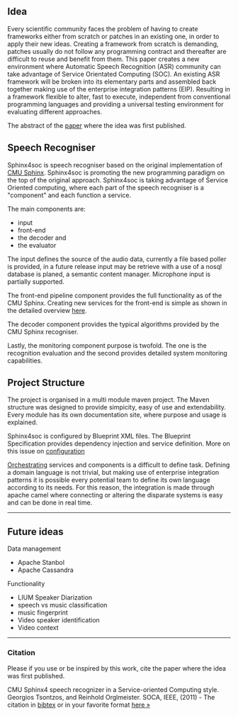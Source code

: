 ## Idea

Every scientific community faces the problem of having to create frameworks either from scratch or patches in an existing one, in order to apply their new ideas. Creating a framework from scratch is demanding, patches usually do not follow any programming contract and thereafter are difficult to reuse and benefit from them. This paper creates a new environment where Automatic Speech Recognition (ASR) community can take advantage of Service Orientated Computing (SOC). An existing ASR framework will be broken into its elementary parts and assembled back together making use of the enterprise integration patterns (EIP). Resulting in a framework flexible to alter, fast to execute, independent from conventional programming languages and providing a universal testing environment for evaluating different approaches.

The abstract of the [paper]() where the idea was first published.

## Speech Recogniser

Sphinx4soc is speech recogniser based on the original implementation of [CMU Sphinx](http://cmusphinx.sourceforge.net/). Sphinx4soc is promoting the new programming paradigm on the top of the original approach. Sphinx4soc is taking advantage of Service Oriented computing, where each part of the speech recogniser is a "component" and each function a service.

The main components are:

  * input
  * front-end
  * the decoder and
  * the evaluator

The input defines the source of the audio data, currently a file based poller is provided, in a future release input may be retrieve with a use of a nosql database is planed, a semantic content manager. Microphone input is partially supported.

The front-end pipeline component provides the full functionality as of the CMU Sphinx. Creating new services for the front-end is simple as shown in the detailed overview [here]().

The decoder component provides the typical algorithms provided by the CMU Sphinx recogniser.

Lastly, the monitoring component purpose is twofold. The one is the recognition evaluation and the second provides detailed system monitoring capabilities.


## Project Structure

The project is organised in a multi module maven project. The Maven structure was designed to provide simpicity, easy of use and extendability. Every module has its own documentation site, where purpose and usage is explained.

Sphinx4soc is configured by Blueprint XML files. The Blueprint Specification provides dependency injection and service definition. More on this issue on [configuration]()

[Orchestrating]() services and components is a difficult to define task. Defining a domain language is not trivial, but making use of enterprise integration patterns it is possible every potential team to define its own language according to its needs. For this reason, the integration is made through apache camel where connecting or altering the disparate systems is easy and can be done in real time.

---

## Future ideas

Data management

 + Apache Stanbol
 + Apache Cassandra

Functionality

 + LIUM Speaker Diarization
 + speech vs music classification
 + music fingerprint
 + Video speaker identification
 + Video context

---

### Citation

Please if you use or be inspired by this work, cite the paper where the idea was first published.

CMU Sphinx4 speech recognizer in a Service-oriented Computing style.
Georgios Tsontzos, and Reinhold Orglmeister.
SOCA, IEEE, (2011) - The citation in [bibtex]() or in your favorite format [here &raquo;]()
